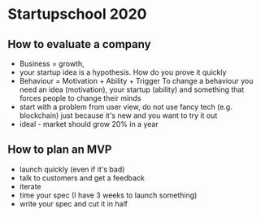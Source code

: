 # Startupschool 2020
## How to evaluate a company
* Business = growth,
* your startup idea is a hypothesis. How do you prove it quickly
* Behaviour = Motivation + Ability + Trigger
  To change a behaviour you need an idea (motivation), your startup (ability) and something that forces people to change their minds
* start with a problem from user view, do not use fancy tech (e.g. blockchain) just because it's new and you want to try it out
* ideal - market should grow 20% in a year

## How to plan an MVP
* launch quickly (even if it's bad)
* talk to customers and get a feedback
* iterate
* time your spec (I have 3 weeks to launch something)
* write your spec and cut it in half
